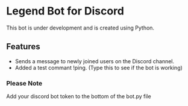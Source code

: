 # Legend Bot for Discord
 This bot is under development and is created using Python.

## Features
* Sends a message to newly joined users on the Discord channel.
* Added a test commant !ping. (Type this to see if the bot is working)

### Please Note
Add your discord bot token to the bottom of the bot.py file
